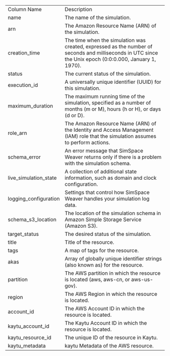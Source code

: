 <table>
	<tr><td>Column Name</td><td>Description</td></tr>
	<tr><td>name</td><td>The name of the simulation.</td></tr>
	<tr><td>arn</td><td>The Amazon Resource Name (ARN) of the simulation.</td></tr>
	<tr><td>creation_time</td><td>The time when the simulation was created, expressed as the number of seconds and milliseconds in UTC since the Unix epoch (0:0:0.000, January 1, 1970).</td></tr>
	<tr><td>status</td><td>The current status of the simulation.</td></tr>
	<tr><td>execution_id</td><td>A universally unique identifier (UUID) for this simulation.</td></tr>
	<tr><td>maximum_duration</td><td>The maximum running time of the simulation, specified as a number of months (m or M), hours (h or H), or days (d or D).</td></tr>
	<tr><td>role_arn</td><td>The Amazon Resource Name (ARN) of the Identity and Access Management (IAM) role that the simulation assumes to perform actions.</td></tr>
	<tr><td>schema_error</td><td>An error message that SimSpace Weaver returns only if there is a problem with the simulation schema.</td></tr>
	<tr><td>live_simulation_state</td><td>A collection of additional state information, such as domain and clock configuration.</td></tr>
	<tr><td>logging_configuration</td><td>Settings that control how SimSpace Weaver handles your simulation log data.</td></tr>
	<tr><td>schema_s3_location</td><td>The location of the simulation schema in Amazon Simple Storage Service (Amazon S3).</td></tr>
	<tr><td>target_status</td><td>The desired status of the simulation.</td></tr>
	<tr><td>title</td><td>Title of the resource.</td></tr>
	<tr><td>tags</td><td>A map of tags for the resource.</td></tr>
	<tr><td>akas</td><td>Array of globally unique identifier strings (also known as) for the resource.</td></tr>
	<tr><td>partition</td><td>The AWS partition in which the resource is located (aws, aws-cn, or aws-us-gov).</td></tr>
	<tr><td>region</td><td>The AWS Region in which the resource is located.</td></tr>
	<tr><td>account_id</td><td>The AWS Account ID in which the resource is located.</td></tr>
	<tr><td>kaytu_account_id</td><td>The Kaytu Account ID in which the resource is located.</td></tr>
	<tr><td>kaytu_resource_id</td><td>The unique ID of the resource in Kaytu.</td></tr>
	<tr><td>kaytu_metadata</td><td>kaytu Metadata of the AWS resource.</td></tr>
</table>